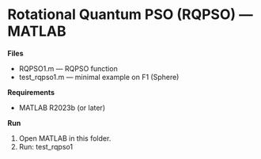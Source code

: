 # Rotational Quantum PSO (RQPSO) — MATLAB

**Files**
- RQPSO1.m — RQPSO function
- test_rqpso1.m — minimal example on F1 (Sphere)

**Requirements**
- MATLAB R2023b (or later)

**Run**
1) Open MATLAB in this folder.
2) Run:  test_rqpso1
